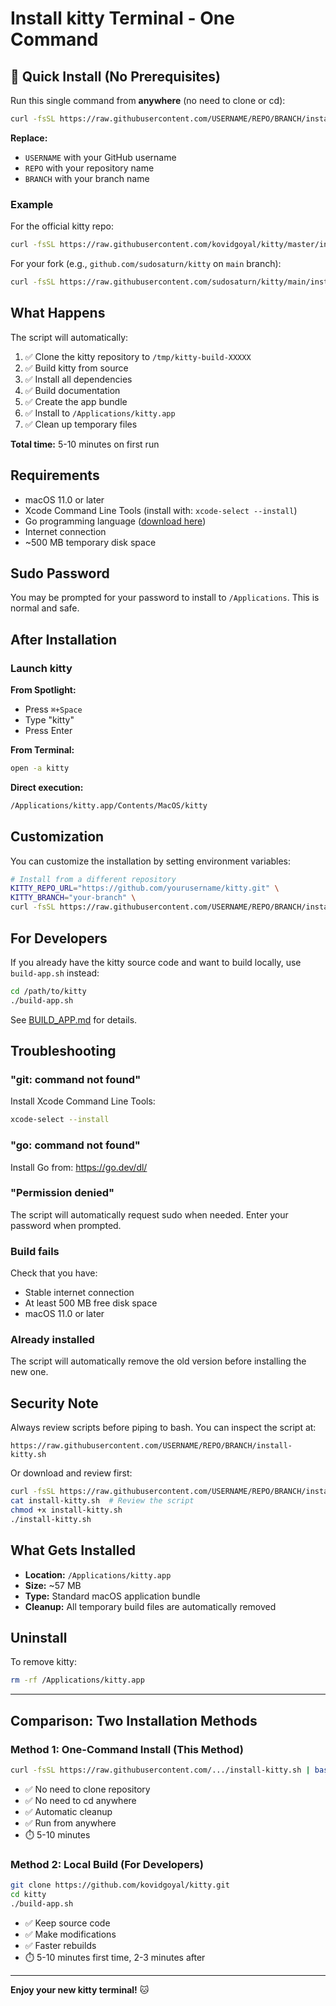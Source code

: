 # Install kitty Terminal - One Command

## 🚀 Quick Install (No Prerequisites)

Run this single command from **anywhere** (no need to clone or cd):

```bash
curl -fsSL https://raw.githubusercontent.com/USERNAME/REPO/BRANCH/install-kitty.sh | bash
```

**Replace:**
- `USERNAME` with your GitHub username
- `REPO` with your repository name  
- `BRANCH` with your branch name

### Example

For the official kitty repo:
```bash
curl -fsSL https://raw.githubusercontent.com/kovidgoyal/kitty/master/install-kitty.sh | bash
```

For your fork (e.g., `github.com/sudosaturn/kitty` on `main` branch):
```bash
curl -fsSL https://raw.githubusercontent.com/sudosaturn/kitty/main/install-kitty.sh | bash
```

## What Happens

The script will automatically:

1. ✅ Clone the kitty repository to `/tmp/kitty-build-XXXXX`
2. ✅ Build kitty from source
3. ✅ Install all dependencies
4. ✅ Build documentation
5. ✅ Create the app bundle
6. ✅ Install to `/Applications/kitty.app`
7. ✅ Clean up temporary files

**Total time:** 5-10 minutes on first run

## Requirements

- macOS 11.0 or later
- Xcode Command Line Tools (install with: `xcode-select --install`)
- Go programming language ([download here](https://go.dev/dl/))
- Internet connection
- ~500 MB temporary disk space

## Sudo Password

You may be prompted for your password to install to `/Applications`. This is normal and safe.

## After Installation

### Launch kitty

**From Spotlight:**
- Press `⌘+Space`
- Type "kitty"
- Press Enter

**From Terminal:**
```bash
open -a kitty
```

**Direct execution:**
```bash
/Applications/kitty.app/Contents/MacOS/kitty
```

## Customization

You can customize the installation by setting environment variables:

```bash
# Install from a different repository
KITTY_REPO_URL="https://github.com/yourusername/kitty.git" \
KITTY_BRANCH="your-branch" \
curl -fsSL https://raw.githubusercontent.com/USERNAME/REPO/BRANCH/install-kitty.sh | bash
```

## For Developers

If you already have the kitty source code and want to build locally, use `build-app.sh` instead:

```bash
cd /path/to/kitty
./build-app.sh
```

See [BUILD_APP.md](BUILD_APP.md) for details.

## Troubleshooting

### "git: command not found"
Install Xcode Command Line Tools:
```bash
xcode-select --install
```

### "go: command not found"
Install Go from: https://go.dev/dl/

### "Permission denied"
The script will automatically request sudo when needed. Enter your password when prompted.

### Build fails
Check that you have:
- Stable internet connection
- At least 500 MB free disk space
- macOS 11.0 or later

### Already installed
The script will automatically remove the old version before installing the new one.

## Security Note

Always review scripts before piping to bash. You can inspect the script at:
```
https://raw.githubusercontent.com/USERNAME/REPO/BRANCH/install-kitty.sh
```

Or download and review first:
```bash
curl -fsSL https://raw.githubusercontent.com/USERNAME/REPO/BRANCH/install-kitty.sh -o install-kitty.sh
cat install-kitty.sh  # Review the script
chmod +x install-kitty.sh
./install-kitty.sh
```

## What Gets Installed

- **Location:** `/Applications/kitty.app`
- **Size:** ~57 MB
- **Type:** Standard macOS application bundle
- **Cleanup:** All temporary build files are automatically removed

## Uninstall

To remove kitty:
```bash
rm -rf /Applications/kitty.app
```

---

## Comparison: Two Installation Methods

### Method 1: One-Command Install (This Method)
```bash
curl -fsSL https://raw.githubusercontent.com/.../install-kitty.sh | bash
```
- ✅ No need to clone repository
- ✅ No need to cd anywhere
- ✅ Automatic cleanup
- ✅ Run from anywhere
- ⏱️ 5-10 minutes

### Method 2: Local Build (For Developers)
```bash
git clone https://github.com/kovidgoyal/kitty.git
cd kitty
./build-app.sh
```
- ✅ Keep source code
- ✅ Make modifications
- ✅ Faster rebuilds
- ⏱️ 5-10 minutes first time, 2-3 minutes after

---

**Enjoy your new kitty terminal!** 🐱
